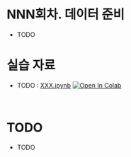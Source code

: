 # NNN회차. 데이터 준비
- TODO

# 실습 자료
- TODO : [XXX.ipynb](XXX.ipynb)  [![Open In Colab](https://colab.research.google.com/assets/colab-badge.svg)](https://colab.research.google.com/github/dhrim/keras_howto_2021/blob/master/classNNN/XXX.ipynb)

<br>

# TODO
- TODO
